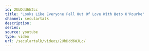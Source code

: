 ```yaml
---
id: 2UbDdd6WJLc
title: "Looks Like Everyone Fell Out Of Love With Beto O'Rourke"
channel: seculartalk
description:
series:
source: youtube
type: video
url: /seculartalk/videos/2UbDdd6WJLc/
---
```

